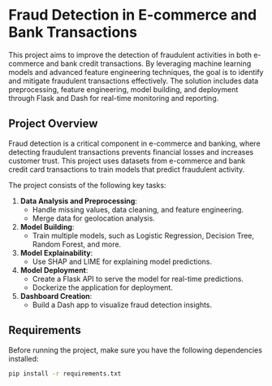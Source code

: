 # Fraud Detection in E-commerce and Bank Transactions

This project aims to improve the detection of fraudulent activities in both e-commerce and bank credit transactions. By leveraging machine learning models and advanced feature engineering techniques, the goal is to identify and mitigate fraudulent transactions effectively. The solution includes data preprocessing, feature engineering, model building, and deployment through Flask and Dash for real-time monitoring and reporting.

## Project Overview

Fraud detection is a critical component in e-commerce and banking, where detecting fraudulent transactions prevents financial losses and increases customer trust. This project uses datasets from e-commerce and bank credit card transactions to train models that predict fraudulent activity.

The project consists of the following key tasks:
1. **Data Analysis and Preprocessing**:
   - Handle missing values, data cleaning, and feature engineering.
   - Merge data for geolocation analysis.
2. **Model Building**:
   - Train multiple models, such as Logistic Regression, Decision Tree, Random Forest, and more.
3. **Model Explainability**:
   - Use SHAP and LIME for explaining model predictions.
4. **Model Deployment**:
   - Create a Flask API to serve the model for real-time predictions.
   - Dockerize the application for deployment.
5. **Dashboard Creation**:
   - Build a Dash app to visualize fraud detection insights.

## Requirements

Before running the project, make sure you have the following dependencies installed:

```bash
pip install -r requirements.txt
